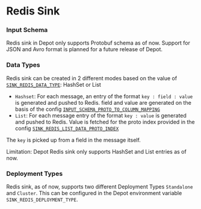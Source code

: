 # Redis Sink

### Input Schema
Redis  sink in Depot only supports Protobuf schema as of now. Support for JSON and Avro format is planned for a future release of Depot.

### Data Types
Redis sink can be created in 2 different modes based on the value of [`SINK_REDIS_DATA_TYPE`](../sinks/redis-sink.md#sink_redis_data_type): HashSet or List
  - `Hashset`: For each message, an entry of the format `key : field : value` is generated and pushed to Redis. field and value are generated on the basis of the config [`INPUT_SCHEMA_PROTO_TO_COLUMN_MAPPING`](../sinks/redis-sink.md#-input_schema_proto_to_column_mapping-2)
  - `List`: For each message entry of the format `key : value` is generated and pushed to Redis. Value is fetched for the proto index provided in the config [`SINK_REDIS_LIST_DATA_PROTO_INDEX`](../sinks/redis-sink.md#sink_redis_list_data_proto_index)

The `key` is picked up from a field in the message itself.

Limitation: Depot Redis sink only supports HashSet and List entries as of now.

### Deployment Types
Redis sink, as of now, supports two different Deployment Types `Standalone` and `Cluster`. This can be configured in the Depot environment variable `SINK_REDIS_DEPLOYMENT_TYPE`. 
